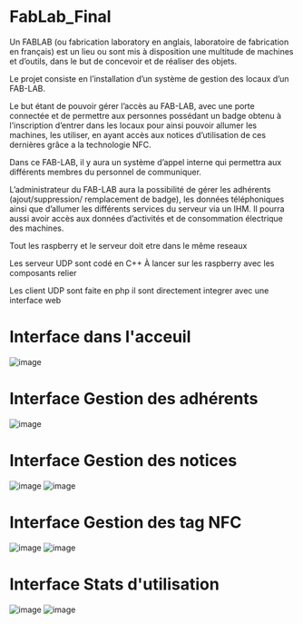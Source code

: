 # FabLab_Final

Un FABLAB (ou fabrication laboratory en anglais, laboratoire de fabrication en français) est
un lieu ou sont mis à disposition une multitude de machines et d’outils, dans le but de
concevoir et de réaliser des objets.

Le projet consiste en l’installation d’un système de gestion des locaux d’un FAB-LAB.

Le but étant de pouvoir gérer l’accès au FAB-LAB, avec une porte connectée et de permettre
aux personnes possédant un badge obtenu à l'inscription d’entrer dans les locaux pour ainsi
pouvoir allumer les machines, les utiliser, en ayant accès aux notices d’utilisation de ces
dernières grâce a la technologie NFC.

Dans ce FAB-LAB, il y aura un système d’appel interne qui permettra aux différents membres
du personnel de communiquer.

L’administrateur du FAB-LAB aura la possibilité de gérer les adhérents (ajout/suppression/
remplacement de badge), les données téléphoniques ainsi que d’allumer les différents
services du serveur via un IHM. Il pourra aussi avoir accès aux données d’activités et de
consommation électrique des machines.


Tout les raspberry et le serveur doit etre dans le même reseaux 

Les serveur UDP sont codé en C++ 
 À lancer sur les raspberry avec les composants relier 
  
Les client UDP sont faite en php il sont directement integrer avec une interface web

# Interface dans l'acceuil
![image](https://user-images.githubusercontent.com/80551691/176402584-9572f503-3fef-4e92-afe6-962ffe9c4e3f.png)

# Interface Gestion des adhérents 
![image](https://user-images.githubusercontent.com/80551691/176402911-9b52ebd9-cd24-4c84-adf2-9c20f516f1b0.png)

# Interface Gestion des notices 
![image](https://user-images.githubusercontent.com/80551691/176403045-c3a4949c-0c7c-47a6-9b05-54faeb0cf68f.png)
![image](https://user-images.githubusercontent.com/80551691/176403115-9139dfe6-1961-45a3-af69-c908f4cac632.png)

# Interface Gestion des tag NFC
![image](https://user-images.githubusercontent.com/80551691/176403488-6daf6063-a31f-4698-9b46-cfb0ccd3349f.png)
![image](https://user-images.githubusercontent.com/80551691/176403650-ea68faa4-f675-4e4d-850a-a8e323e6ec49.png)

# Interface Stats d'utilisation
![image](https://user-images.githubusercontent.com/80551691/176403773-925044d1-627d-4071-a758-c8b760ac1c69.png)
![image](https://user-images.githubusercontent.com/80551691/176403805-a53f18be-f838-48f1-a451-a4d70fdc4a31.png)




